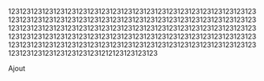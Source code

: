 1231231231231231231231231231231231231231231231231231231231231231231231231231231231231231231231231231231231231231231231231231231231231231231231231231231231231231231231231231231231231231231231231231231231231231231231231231231231231231231231231231231231231231231231231231231231231231231231231231231231231231231231231231231231231231231231231231231231231231231212123123123123

Ajout
